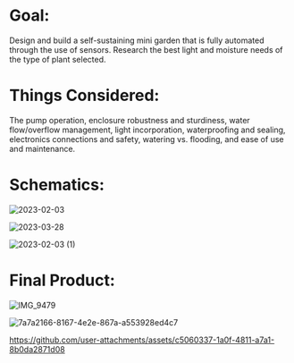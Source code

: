 # Goal:
Design and build a self-sustaining mini garden that is fully automated through the use of sensors. Research the best light and moisture needs of the type of plant selected. 

# Things Considered:
The pump operation, enclosure robustness and sturdiness, water flow/overflow management, light incorporation, waterproofing and sealing, electronics connections and safety, watering vs. flooding, and ease of use and maintenance.


# Schematics:
![2023-02-03](https://github.com/user-attachments/assets/82a07c5c-0dda-4cfd-98af-20cce81fc114)

![2023-03-28](https://github.com/user-attachments/assets/a594cd08-37c9-4a39-b2d1-c294c0849e35)

![2023-02-03 (1)](https://github.com/user-attachments/assets/e528bf05-05a9-4bf5-9041-1e83f29dd159)

# Final Product: 

![IMG_9479](https://github.com/user-attachments/assets/ddbe2eff-45b3-4118-b57a-2e76305532ed)


![7a7a2166-8167-4e2e-867a-a553928ed4c7](https://github.com/user-attachments/assets/37ef5848-b417-4741-9447-5587f779f89c)

https://github.com/user-attachments/assets/c5060337-1a0f-4811-a7a1-8b0da2871d08


